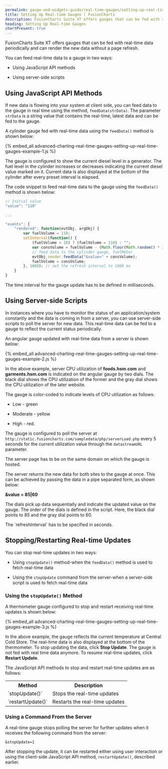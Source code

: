 ```yaml
---
permalink: gauge-and-widgets-guide/real-time-gauges/setting-up-real-time-gauges.html
title: Setting Up Real-time Gauges | FusionCharts
description: FusionCharts Suite XT offers gauges that can be fed with real-time data periodically and can render the new data without a page refresh.
heading: Setting Up Real-time Gauges
chartPresent: true
---
```


FusionCharts Suite XT offers gauges that can be fed with real-time data periodically and can render the new data without a page refresh.

You can feed real-time data to a gauge in two ways:

* Using JavaScript API methods

* Using server-side scripts

## Using JavaScript API Methods

If new data is flowing into your system at client side, you can feed data to the gauge in real time using the method, `feedData(strData)`. The parameter `strData` is a string value that contains the real-time, latest data and can be fed to the gauge.

A cylinder gauge fed with real-time data using the `feedData()` method is shown below:

{% embed_all advanced-charting-real-time-gauges-setting-up-real-time-gauges-example-1.js %}

The gauge is configured to show the current diesel level in a generator. The fuel level in the cylinder increases or decreases indicating the current diesel value marked on it. Current data is also displayed at the bottom of the cylinder after every preset interval is elapsed.

The code snippet to feed real-time data to the gauge using  the `feedData()` method is shown below:

```javascript
// Initial value
"value": "110"

...

"events": {
    "rendered": function(evtObj, argObj) {
        var fuelVolume = 110;
        setInterval(function() {
            (fuelVolume < 10) ? (fuelVolume = 110) : "";
            var consVolume = fuelVolume - (Math.floor(Math.random() * 3));
            // feed data to the cylinder gauge, fuelMeter
            evtObj.sender.feedData("&value=" + consVolume);
            fuelVolume = consVolume;
        }, 1000); // set the refresh interval to 1000 ms
    }
}
```

<p class="text-info">The time interval for the gauge update has to be defined in milliseconds. </p>

## Using Server-side Scripts

In instances where you have to monitor the status of an application/system constantly and the data is coming in from a server, you can use server-side scripts to poll the server for new data. This real-time data can be fed to a gauge to reflect the current status periodically.

An angular gauge updated with real-time data from a server is shown below:

{% embed_all advanced-charting-real-time-gauges-setting-up-real-time-gauges-example-2.js %}

In the above example, server CPU utilization of __foods.hsm.com__ and __garments.hsm.com__ is indicated on the angular gauge by two dials. The black dial shows the CPU utilization of the former and the gray dial shows the CPU utilization of the later website. 

The gauge is color-coded to indicate levels of CPU utilization as follows:

* Low - green

* Moderate - yellow

* High - red.

The gauge is configured to poll the server at `http://static.fusioncharts.com/sampledata/php/serverLoad.php` every 5 seconds for the current utilization value through the `datastreamURL` parameter.

<p class="text-info">The server page has to be on the same domain on which the gauge is hosted.</p>

The server returns the new data for both sites to the gauge at once. This can be achieved by passing the data in a pipe separated form, as shown below:

**&value = 85&#124;60**

The dials pick up data sequentially and indicate the updated value on the gauge. The order of the dials is defined in the script. Here, the black dial points to 85 and the gray dial points to 60.

<p class="text-info">The `refreshInterval` has to be specified in seconds.</p>


## Stopping/Restarting Real-time Updates

You can stop real-time updates in two ways:

* Using `stopUpdate()` method-when the `feedData()` method is used to fetch real-time data

* Using the `stopUpdate` command from the server-when a server-side script is used to fetch real-time data


### Using the `stopUpdate()` Method

A thermometer gauge configured to stop and restart receiving real-time updates is shown below:

{% embed_all advanced-charting-real-time-gauges-setting-up-real-time-gauges-example-3.js %}

In the above example, the gauge reflects the current temperature at Central Cold Store. The real-time data is also displayed at the bottom of the thermometer. To stop updating the data, click **Stop Update**. The gauge is not fed with real time data anymore. To resume real-time updates, click **Restart Update**.

The JavaScript API methods to stop and restart real-time updates are as follows:

<table>
  <tr>
    <th>Method</th>
    <th>Description</th>
  </tr>
  <tr>
    <td>`stopUpdate()`</td>
    <td>Stops the real-time updates</td>
  </tr>
  <tr>
    <td>`restartUpdate()`</td>
    <td>Restarts the real-time updates</td>
  </tr>
</table>


### Using a Command From the Server

A real-time gauge stops polling the server for further updates when it receives the following command from the server:

```
&stopUpdate=1
```

After stopping the update, it can be restarted either using user interaction or using the client-side JavaScript API method, `restartUpdate()`, described earlier.
